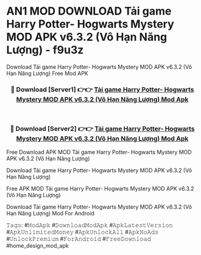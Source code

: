 # AN1 MOD DOWNLOAD Tải game Harry Potter- Hogwarts Mystery MOD APK v6.3.2 (Vô Hạn Năng Lượng) - f9u3z
Download Tải game Harry Potter- Hogwarts Mystery MOD APK v6.3.2 (Vô Hạn Năng Lượng) Free Mod APK

<div align="center">
<h3>🔴 Download [Server1] 👉👉 <a href="https://apk-comot.site?title=Tải_game_Harry_Potter-_Hogwarts_Mystery_MOD_APK_v6.3.2_(Vô_Hạn_Năng_Lượng)">Tải game Harry Potter- Hogwarts Mystery MOD APK v6.3.2 (Vô Hạn Năng Lượng) Mod Apk</a></h3><br>

<h3>🔴 Download [Server2] 👉👉 <a href="https://apk-comot.site?title=Tải_game_Harry_Potter-_Hogwarts_Mystery_MOD_APK_v6.3.2_(Vô_Hạn_Năng_Lượng)">Tải game Harry Potter- Hogwarts Mystery MOD APK v6.3.2 (Vô Hạn Năng Lượng) Mod Apk</a></h3>
</div>


Free Download APK MOD Tải game Harry Potter- Hogwarts Mystery MOD APK v6.3.2 (Vô Hạn Năng Lượng)

Download Tải game Harry Potter- Hogwarts Mystery MOD APK v6.3.2 (Vô Hạn Năng Lượng) 

Free APK MOD Tải game Harry Potter- Hogwarts Mystery MOD APK v6.3.2 (Vô Hạn Năng Lượng) 

Download Tải game Harry Potter- Hogwarts Mystery MOD APK v6.3.2 (Vô Hạn Năng Lượng) Mod For Android

𝚃𝚊𝚐𝚜: #𝙼𝚘𝚍𝙰𝚙𝚔 #𝙳𝚘𝚠𝚗𝚕𝚘𝚊𝚍𝙼𝚘𝚍𝙰𝚙𝚔 #𝙰𝚙𝚔𝙻𝚊𝚝𝚎𝚜𝚝𝚅𝚎𝚛𝚜𝚒𝚘𝚗 #𝙰𝚙𝚔𝚄𝚗𝚕𝚒𝚖𝚒𝚝𝚎𝚍𝙼𝚘𝚗𝚎𝚢 #𝙰𝚙𝚔𝚄𝚗𝚕𝚘𝚌𝚔𝙰𝚕𝚕 #𝙰𝚙𝚔𝙽𝚘𝙰𝚍𝚜 #𝚄𝚗𝚕𝚘𝚌𝚔𝙿𝚛𝚎𝚖𝚒𝚞𝚖 #𝙵𝚘𝚛𝙰𝚗𝚍𝚛𝚘𝚒𝚍 #𝙵𝚛𝚎𝚎𝙳𝚘𝚠𝚗𝚕𝚘𝚊𝚍 #home_design_mod_apk